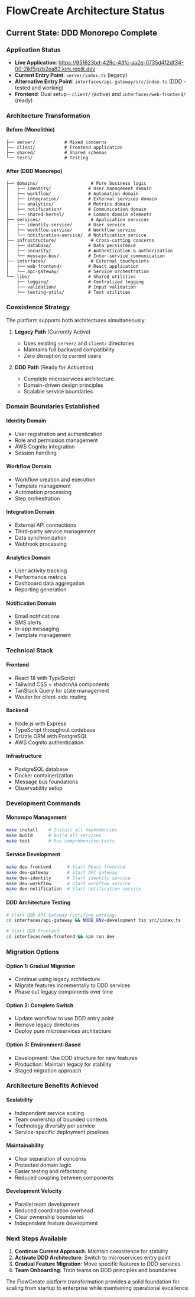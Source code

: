 # FlowCreate Architecture Status

## Current State: DDD Monorepo Complete

### Application Status
- **Live Application**: https://951623bd-429c-43fc-aa2e-0735d412df34-00-2ikf5gzb2ea82.kirk.replit.dev
- **Current Entry Point**: `server/index.ts` (legacy)
- **Alternative Entry Point**: `interfaces/api-gateway/src/index.ts` (DDD - tested and working)
- **Frontend**: Dual setup - `client/` (active) and `interfaces/web-frontend/` (ready)

### Architecture Transformation

#### Before (Monolithic)
```
├── server/           # Mixed concerns
├── client/           # Frontend application  
├── shared/           # Shared schemas
└── tests/            # Testing
```

#### After (DDD Monorepo)
```
├── domains/                    # Pure business logic
│   ├── identity/              # User management domain
│   ├── workflow/              # Automation domain
│   ├── integration/           # External services domain
│   ├── analytics/             # Metrics domain
│   ├── notification/          # Communication domain
│   └── shared-kernel/         # Common domain elements
├── services/                   # Application services
│   ├── identity-service/      # User service
│   ├── workflow-service/      # Workflow service
│   └── notification-service/  # Notification service
├── infrastructure/             # Cross-cutting concerns
│   ├── database/              # Data persistence
│   ├── security/              # Authentication & authorization
│   └── message-bus/           # Inter-service communication
├── interfaces/                 # External touchpoints
│   ├── web-frontend/          # React application
│   └── api-gateway/           # Service orchestration
└── libs/                      # Shared utilities
    ├── logging/               # Centralized logging
    ├── validation/            # Input validation
    └── testing-utils/         # Test utilities
```

### Coexistence Strategy

The platform supports both architectures simultaneously:

1. **Legacy Path** (Currently Active)
   - Uses existing `server/` and `client/` directories
   - Maintains full backward compatibility
   - Zero disruption to current users

2. **DDD Path** (Ready for Activation)
   - Complete microservices architecture
   - Domain-driven design principles
   - Scalable service boundaries

### Domain Boundaries Established

#### Identity Domain
- User registration and authentication
- Role and permission management
- AWS Cognito integration
- Session handling

#### Workflow Domain
- Workflow creation and execution
- Template management
- Automation processing
- Step orchestration

#### Integration Domain
- External API connections
- Third-party service management
- Data synchronization
- Webhook processing

#### Analytics Domain
- User activity tracking
- Performance metrics
- Dashboard data aggregation
- Reporting generation

#### Notification Domain
- Email notifications
- SMS alerts
- In-app messaging
- Template management

### Technical Stack

#### Frontend
- React 18 with TypeScript
- Tailwind CSS + shadcn/ui components
- TanStack Query for state management
- Wouter for client-side routing

#### Backend
- Node.js with Express
- TypeScript throughout codebase
- Drizzle ORM with PostgreSQL
- AWS Cognito authentication

#### Infrastructure
- PostgreSQL database
- Docker containerization
- Message bus foundations
- Observability setup

### Development Commands

#### Monorepo Management
```bash
make install    # Install all dependencies
make build      # Build all services
make test       # Run comprehensive tests
```

#### Service Development
```bash
make dev-frontend      # Start React frontend
make dev-gateway       # Start API gateway
make dev-identity      # Start identity service
make dev-workflow      # Start workflow service
make dev-notification  # Start notification service
```

#### DDD Architecture Testing
```bash
# Start DDD API Gateway (verified working)
cd interfaces/api-gateway && NODE_ENV=development tsx src/index.ts

# Start DDD Frontend
cd interfaces/web-frontend && npm run dev
```

### Migration Options

#### Option 1: Gradual Migration
- Continue using legacy architecture
- Migrate features incrementally to DDD services
- Phase out legacy components over time

#### Option 2: Complete Switch
- Update workflow to use DDD entry point
- Remove legacy directories
- Deploy pure microservices architecture

#### Option 3: Environment-Based
- Development: Use DDD structure for new features
- Production: Maintain legacy for stability
- Staged migration approach

### Architecture Benefits Achieved

#### Scalability
- Independent service scaling
- Team ownership of bounded contexts
- Technology diversity per service
- Service-specific deployment pipelines

#### Maintainability
- Clear separation of concerns
- Protected domain logic
- Easier testing and refactoring
- Reduced coupling between components

#### Development Velocity
- Parallel team development
- Reduced coordination overhead
- Clear ownership boundaries
- Independent feature development

### Next Steps Available

1. **Continue Current Approach**: Maintain coexistence for stability
2. **Activate DDD Architecture**: Switch to microservices entry point
3. **Gradual Feature Migration**: Move specific features to DDD services
4. **Team Onboarding**: Train teams on DDD principles and boundaries

The FlowCreate platform transformation provides a solid foundation for scaling from startup to enterprise while maintaining operational excellence.
